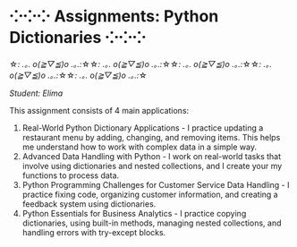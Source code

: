 # ⁘⁘⁘ Assignments: Python Dictionaries ⁘⁘⁘

☆*: .｡. o(≧▽≦)o .｡.:*☆☆*: .｡. o(≧▽≦)o .｡.:*☆☆*: .｡. o(≧▽≦)o .｡.:*☆☆*: .｡. o(≧▽≦)o .｡.:*☆☆*: .｡. o(≧▽≦)o .｡.:*☆

*Student: Elima*

This assignment consists of 4 main applications:
1. Real-World Python Dictionary Applications - I practice updating a restaurant menu by adding, changing, and removing items. This helps me understand how to work with complex data in a simple way.
2. Advanced Data Handling with Python - I work on real-world tasks that involve using dictionaries and nested collections, and I create your my functions to process data.
3. Python Programming Challenges for Customer Service Data Handling - I practice fixing code, organizing customer information, and creating a feedback system using dictionaries.
4. Python Essentials for Business Analytics - I practice copying dictionaries, using built-in methods, managing nested collections, and handling errors with try-except blocks.
